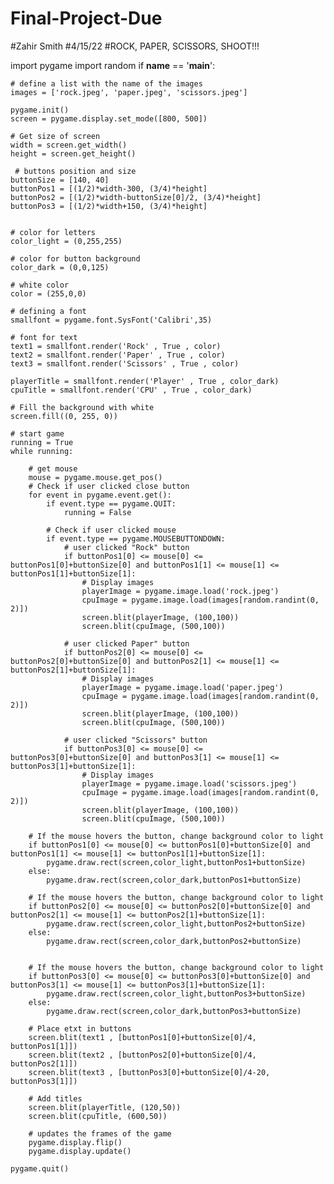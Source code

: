 # Final-Project-Due
#Zahir Smith
#4/15/22
#ROCK, PAPER, SCISSORS, SHOOT!!!







import pygame
import random
if __name__ == '__main__':

    # define a list with the name of the images
    images = ['rock.jpeg', 'paper.jpeg', 'scissors.jpeg']

    pygame.init()
    screen = pygame.display.set_mode([800, 500])

    # Get size of screen
    width = screen.get_width()
    height = screen.get_height()

     # buttons position and size
    buttonSize = [140, 40]
    buttonPos1 = [(1/2)*width-300, (3/4)*height]
    buttonPos2 = [(1/2)*width-buttonSize[0]/2, (3/4)*height]
    buttonPos3 = [(1/2)*width+150, (3/4)*height]


    # color for letters
    color_light = (0,255,255) 
    
    # color for button background
    color_dark = (0,0,125)

    # white color
    color = (255,0,0)

    # defining a font
    smallfont = pygame.font.SysFont('Calibri',35)
    
    # font for text
    text1 = smallfont.render('Rock' , True , color)
    text2 = smallfont.render('Paper' , True , color)
    text3 = smallfont.render('Scissors' , True , color)

    playerTitle = smallfont.render('Player' , True , color_dark)
    cpuTitle = smallfont.render('CPU' , True , color_dark)

    # Fill the background with white
    screen.fill((0, 255, 0))

    # start game
    running = True
    while running:
        
        # get mouse
        mouse = pygame.mouse.get_pos()
        # Check if user clicked close button
        for event in pygame.event.get():
            if event.type == pygame.QUIT:
                running = False

            # Check if user clicked mouse
            if event.type == pygame.MOUSEBUTTONDOWN:
                # user clicked "Rock" button
                if buttonPos1[0] <= mouse[0] <= buttonPos1[0]+buttonSize[0] and buttonPos1[1] <= mouse[1] <= buttonPos1[1]+buttonSize[1]:
                    # Display images
                    playerImage = pygame.image.load('rock.jpeg')
                    cpuImage = pygame.image.load(images[random.randint(0, 2)])
                    screen.blit(playerImage, (100,100))
                    screen.blit(cpuImage, (500,100))

                # user clicked Paper" button
                if buttonPos2[0] <= mouse[0] <= buttonPos2[0]+buttonSize[0] and buttonPos2[1] <= mouse[1] <= buttonPos2[1]+buttonSize[1]:
                    # Display images
                    playerImage = pygame.image.load('paper.jpeg')
                    cpuImage = pygame.image.load(images[random.randint(0, 2)])
                    screen.blit(playerImage, (100,100))
                    screen.blit(cpuImage, (500,100))

                # user clicked "Scissors" button
                if buttonPos3[0] <= mouse[0] <= buttonPos3[0]+buttonSize[0] and buttonPos3[1] <= mouse[1] <= buttonPos3[1]+buttonSize[1]:
                    # Display images
                    playerImage = pygame.image.load('scissors.jpeg')
                    cpuImage = pygame.image.load(images[random.randint(0, 2)])
                    screen.blit(playerImage, (100,100))
                    screen.blit(cpuImage, (500,100))
        
        # If the mouse hovers the button, change background color to light
        if buttonPos1[0] <= mouse[0] <= buttonPos1[0]+buttonSize[0] and buttonPos1[1] <= mouse[1] <= buttonPos1[1]+buttonSize[1]:
            pygame.draw.rect(screen,color_light,buttonPos1+buttonSize)
        else:
            pygame.draw.rect(screen,color_dark,buttonPos1+buttonSize)

        # If the mouse hovers the button, change background color to light
        if buttonPos2[0] <= mouse[0] <= buttonPos2[0]+buttonSize[0] and buttonPos2[1] <= mouse[1] <= buttonPos2[1]+buttonSize[1]:
            pygame.draw.rect(screen,color_light,buttonPos2+buttonSize)
        else:
            pygame.draw.rect(screen,color_dark,buttonPos2+buttonSize)


        # If the mouse hovers the button, change background color to light
        if buttonPos3[0] <= mouse[0] <= buttonPos3[0]+buttonSize[0] and buttonPos3[1] <= mouse[1] <= buttonPos3[1]+buttonSize[1]:
            pygame.draw.rect(screen,color_light,buttonPos3+buttonSize)
        else:
            pygame.draw.rect(screen,color_dark,buttonPos3+buttonSize)

        # Place etxt in buttons
        screen.blit(text1 , [buttonPos1[0]+buttonSize[0]/4, buttonPos1[1]])
        screen.blit(text2 , [buttonPos2[0]+buttonSize[0]/4, buttonPos2[1]])
        screen.blit(text3 , [buttonPos3[0]+buttonSize[0]/4-20, buttonPos3[1]])

        # Add titles
        screen.blit(playerTitle, (120,50))
        screen.blit(cpuTitle, (600,50))

        # updates the frames of the game
        pygame.display.flip()
        pygame.display.update()

    pygame.quit()

